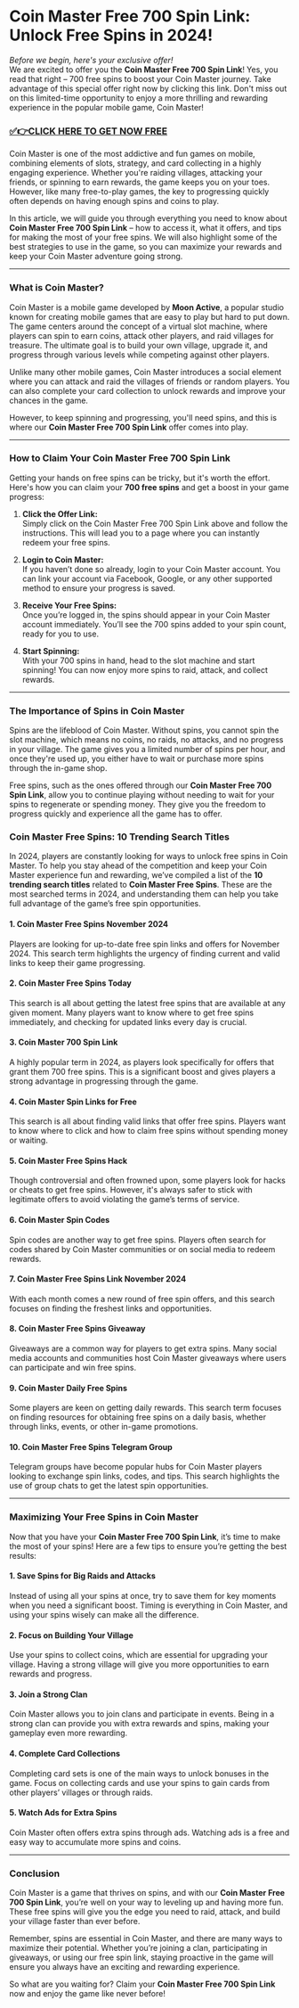 # Coin Master Free 700 Spin Link: Unlock Free Spins in 2024!

*Before we begin, here's your exclusive offer!*  
We are excited to offer you the **Coin Master Free 700 Spin Link**! Yes, you read that right – 700 free spins to boost your Coin Master journey. Take advantage of this special offer right now by clicking this link. Don't miss out on this limited-time opportunity to enjoy a more thrilling and rewarding experience in the popular mobile game, Coin Master!

### [✅👉CLICK HERE TO GET NOW FREE](https://thecoinmasterfreespinlink.github.io/)

Coin Master is one of the most addictive and fun games on mobile, combining elements of slots, strategy, and card collecting in a highly engaging experience. Whether you're raiding villages, attacking your friends, or spinning to earn rewards, the game keeps you on your toes. However, like many free-to-play games, the key to progressing quickly often depends on having enough spins and coins to play.

In this article, we will guide you through everything you need to know about **Coin Master Free 700 Spin Link** – how to access it, what it offers, and tips for making the most of your free spins. We will also highlight some of the best strategies to use in the game, so you can maximize your rewards and keep your Coin Master adventure going strong.

---

### What is Coin Master?

Coin Master is a mobile game developed by **Moon Active**, a popular studio known for creating mobile games that are easy to play but hard to put down. The game centers around the concept of a virtual slot machine, where players can spin to earn coins, attack other players, and raid villages for treasure. The ultimate goal is to build your own village, upgrade it, and progress through various levels while competing against other players.

Unlike many other mobile games, Coin Master introduces a social element where you can attack and raid the villages of friends or random players. You can also complete your card collection to unlock rewards and improve your chances in the game. 

However, to keep spinning and progressing, you'll need spins, and this is where our **Coin Master Free 700 Spin Link** offer comes into play.

---

### How to Claim Your Coin Master Free 700 Spin Link

Getting your hands on free spins can be tricky, but it's worth the effort. Here's how you can claim your **700 free spins** and get a boost in your game progress:

1. **Click the Offer Link:**  
   Simply click on the Coin Master Free 700 Spin Link above and follow the instructions. This will lead you to a page where you can instantly redeem your free spins.

2. **Login to Coin Master:**  
   If you haven’t done so already, login to your Coin Master account. You can link your account via Facebook, Google, or any other supported method to ensure your progress is saved.

3. **Receive Your Free Spins:**  
   Once you’re logged in, the spins should appear in your Coin Master account immediately. You’ll see the 700 spins added to your spin count, ready for you to use.

4. **Start Spinning:**  
   With your 700 spins in hand, head to the slot machine and start spinning! You can now enjoy more spins to raid, attack, and collect rewards.

---

### The Importance of Spins in Coin Master

Spins are the lifeblood of Coin Master. Without spins, you cannot spin the slot machine, which means no coins, no raids, no attacks, and no progress in your village. The game gives you a limited number of spins per hour, and once they're used up, you either have to wait or purchase more spins through the in-game shop.

Free spins, such as the ones offered through our **Coin Master Free 700 Spin Link**, allow you to continue playing without needing to wait for your spins to regenerate or spending money. They give you the freedom to progress quickly and experience all the game has to offer.

### Coin Master Free Spins: 10 Trending Search Titles

In 2024, players are constantly looking for ways to unlock free spins in Coin Master. To help you stay ahead of the competition and keep your Coin Master experience fun and rewarding, we’ve compiled a list of the **10 trending search titles** related to **Coin Master Free Spins**. These are the most searched terms in 2024, and understanding them can help you take full advantage of the game’s free spin opportunities.

#### 1. **Coin Master Free Spins November 2024**
   Players are looking for up-to-date free spin links and offers for November 2024. This search term highlights the urgency of finding current and valid links to keep their game progressing.

#### 2. **Coin Master Free Spins Today**
   This search is all about getting the latest free spins that are available at any given moment. Many players want to know where to get free spins immediately, and checking for updated links every day is crucial.

#### 3. **Coin Master 700 Spin Link**
   A highly popular term in 2024, as players look specifically for offers that grant them 700 free spins. This is a significant boost and gives players a strong advantage in progressing through the game.

#### 4. **Coin Master Spin Links for Free**
   This search is all about finding valid links that offer free spins. Players want to know where to click and how to claim free spins without spending money or waiting.

#### 5. **Coin Master Free Spins Hack**
   Though controversial and often frowned upon, some players look for hacks or cheats to get free spins. However, it's always safer to stick with legitimate offers to avoid violating the game’s terms of service.

#### 6. **Coin Master Spin Codes**
   Spin codes are another way to get free spins. Players often search for codes shared by Coin Master communities or on social media to redeem rewards.

#### 7. **Coin Master Free Spins Link November 2024**
   With each month comes a new round of free spin offers, and this search focuses on finding the freshest links and opportunities.

#### 8. **Coin Master Free Spins Giveaway**
   Giveaways are a common way for players to get extra spins. Many social media accounts and communities host Coin Master giveaways where users can participate and win free spins.

#### 9. **Coin Master Daily Free Spins**
   Some players are keen on getting daily rewards. This search term focuses on finding resources for obtaining free spins on a daily basis, whether through links, events, or other in-game promotions.

#### 10. **Coin Master Free Spins Telegram Group**
   Telegram groups have become popular hubs for Coin Master players looking to exchange spin links, codes, and tips. This search highlights the use of group chats to get the latest spin opportunities.

---

### Maximizing Your Free Spins in Coin Master

Now that you have your **Coin Master Free 700 Spin Link**, it’s time to make the most of your spins! Here are a few tips to ensure you’re getting the best results:

#### 1. **Save Spins for Big Raids and Attacks**
   Instead of using all your spins at once, try to save them for key moments when you need a significant boost. Timing is everything in Coin Master, and using your spins wisely can make all the difference.

#### 2. **Focus on Building Your Village**
   Use your spins to collect coins, which are essential for upgrading your village. Having a strong village will give you more opportunities to earn rewards and progress.

#### 3. **Join a Strong Clan**
   Coin Master allows you to join clans and participate in events. Being in a strong clan can provide you with extra rewards and spins, making your gameplay even more rewarding.

#### 4. **Complete Card Collections**
   Completing card sets is one of the main ways to unlock bonuses in the game. Focus on collecting cards and use your spins to gain cards from other players’ villages or through raids.

#### 5. **Watch Ads for Extra Spins**
   Coin Master often offers extra spins through ads. Watching ads is a free and easy way to accumulate more spins and coins.

---

### Conclusion

Coin Master is a game that thrives on spins, and with our **Coin Master Free 700 Spin Link**, you’re well on your way to leveling up and having more fun. These free spins will give you the edge you need to raid, attack, and build your village faster than ever before. 

Remember, spins are essential in Coin Master, and there are many ways to maximize their potential. Whether you’re joining a clan, participating in giveaways, or using our free spin link, staying proactive in the game will ensure you always have an exciting and rewarding experience.

So what are you waiting for? Claim your **Coin Master Free 700 Spin Link** now and enjoy the game like never before!

